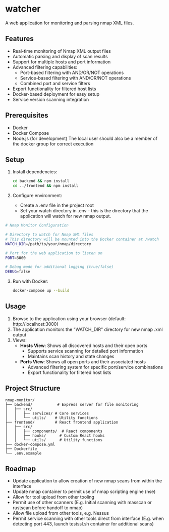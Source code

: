# watcher

A web application for monitoring and parsing nmap XML files.

## Features

- Real-time monitoring of Nmap XML output files
- Automatic parsing and display of scan results
- Support for multiple hosts and port information
- Advanced filtering capabilities:
  - Port-based filtering with AND/OR/NOT operations
  - Service-based filtering with AND/OR/NOT operations
  - Combined port and service filters
- Export functionality for filtered host lists
- Docker-based deployment for easy setup
- Service version scanning integration

## Prerequisites

- Docker
- Docker Compose
- Node.js (for development)
The local user should also be a member of the docker group for correct execution

## Setup

1. Install dependencies:
   ```bash
   cd backend && npm install
   cd ../frontend && npm install
   ```

2. Configure environment:
   - Create a .env file in the project root
   - Set your watch directory in .env - this is the directory that the application will watch for new nmap output.
```bash
# Nmap Monitor Configuration

# Directory to watch for Nmap XML files
# This directory will be mounted into the Docker container at /watch
WATCH_DIR=/path/to/your/nmap/directory

# Port for the web application to listen on
PORT=3000

# Debug mode for additional logging (true/false)
DEBUG=false
```

3. Run with Docker:
   ```bash
   docker-compose up --build
   ```

## Usage

1. Browse to the application using your browser (default: http://localhost:3000)
2. The application monitors the "WATCH_DIR" directory for new nmap .xml output
3. Views:
   - **Hosts View**: Shows all discovered hosts and their open ports
     - Supports service scanning for detailed port information
     - Maintains scan history and state changes
   - **Ports View**: Shows all open ports and their associated hosts
     - Advanced filtering system for specific port/service combinations
     - Export functionality for filtered host lists

## Project Structure
```
nmap-monitor/
├── backend/           # Express server for file monitoring
│   ├── src/
│   │   ├── services/ # Core services
│   │   └── utils/    # Utility functions
├── frontend/         # React frontend application
│   ├── src/
│   │   ├── components/  # React components
│   │   ├── hooks/      # Custom React hooks
│   │   └── utils/      # Utility functions
├── docker-compose.yml
├── Dockerfile
└── .env.example
```

## Roadmap
- Update application to allow creation of new nmap scans from within the interface
- Update nmap container to permit use of nmap scripting engine (nse)
- Allow for tool upload from other tooling
- Permit use of other scanners (E.g. Initial scanning with masscan or rustscan before handoff to nmap)
- Allow file upload from other tools, e.g. Nessus
- Permit service scanning with other tools direct from interface (E.g. when detecting port 443, launch testssl.sh container for additional scans)
